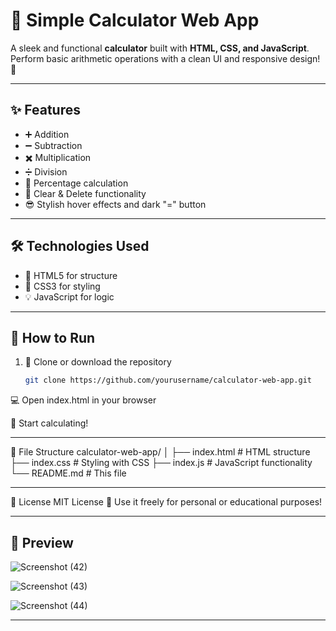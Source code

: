 # 🧮 Simple Calculator Web App

A sleek and functional **calculator** built with **HTML, CSS, and JavaScript**.  
Perform basic arithmetic operations with a clean UI and responsive design! 🔢

---

## ✨ Features

- ➕ Addition  
- ➖ Subtraction  
- ✖️ Multiplication  
- ➗ Division  
- 💯 Percentage calculation  
- 🧹 Clear & Delete functionality  
- 😎 Stylish hover effects and dark "=" button

---

## 🛠️ Technologies Used

- 🧾 HTML5 for structure  
- 🎨 CSS3 for styling  
- 💡 JavaScript for logic

---

## 🚀 How to Run

1. 📁 Clone or download the repository
   ```bash
   git clone https://github.com/yourusername/calculator-web-app.git
   
💻 Open index.html in your browser

🧮 Start calculating!

---

📁 File Structure
calculator-web-app/
│
├── index.html      # HTML structure
├── index.css       # Styling with CSS
├── index.js        # JavaScript functionality
└── README.md       # This file

---

📃 License
MIT License 📜
Use it freely for personal or educational purposes!

---

## 📸 Preview

![Screenshot (42)](https://github.com/user-attachments/assets/7f5ac944-fa45-40f7-a3c3-9ec43209d078)

![Screenshot (43)](https://github.com/user-attachments/assets/9c3f4d2b-97e1-43b3-a8a9-a886cbc78227)

![Screenshot (44)](https://github.com/user-attachments/assets/aae1e57a-42e5-4aa1-8145-9a6ac5bb6fb6)


---

